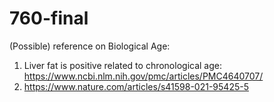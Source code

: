 # 760-final

(Possible) reference on Biological Age:

1. Liver fat is positive related to chronological age: https://www.ncbi.nlm.nih.gov/pmc/articles/PMC4640707/
2. https://www.nature.com/articles/s41598-021-95425-5


